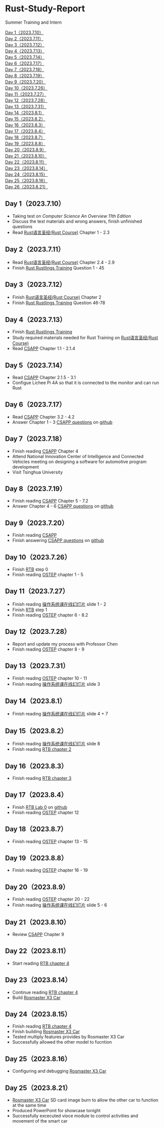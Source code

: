 # Rust-Study-Report
Summer Training and Intern
<!-- vscode-markdown-toc -->
[Day 1（2023.7.10）](#day12023.7.10)<br>
[Day 2（2023.7.11）](#day22023.7.11)<br>
[Day 3（2023.7.12）](#day22023.7.12)<br>
[Day 4（2023.7.13）](#day22023.7.13)<br>
[Day 5（2023.7.14）](#day22023.7.14)<br>
[Day 6（2023.7.17）](#day22023.7.17)<br>
[Day 7（2023.7.18）](#day22023.7.18)<br>
[Day 8（2023.7.19）](#day22023.7.19)<br>
[Day 9（2023.7.20）](#day22023.7.20)<br>
[Day 10（2023.7.26）](#day22023.7.26)<br>
[Day 11（2023.7.27）](#day22023.7.27)<br>
[Day 12（2023.7.28）](#day22023.7.28)<br>
[Day 13（2023.7.31）](#day22023.7.13)<br>
[Day 14（2023.8.1）](#day22023.8.1)<br>
[Day 15（2023.8.2）](#day22023.8.2)<br>
[Day 16（2023.8.3）](#day22023.8.3)<br>
[Day 17（2023.8.4）](#day22023.8.4)<br>
[Day 18（2023.8.7）](#day22023.8.7)<br>
[Day 19（2023.8.8）](#day22023.8.8)<br>
[Day 20（2023.8.9）](#day22023.8.9)<br>
[Day 21（2023.8.10）](#day22023.8.10)<br>
[Day 22（2023.8.11）](#day22023.8.11)<br>
[Day 23（2023.8.14）](#day22023.8.14)<br>
[Day 24（2023.8.15）](#day22023.8.15)<br>
[Day 25（2023.8.16）](#day22023.8.16)<br>
[Day 26（2023.8.21）](#day22023.8.21)<br>
##  <a name='day12023.7.10'></a>Day 1（2023.7.10）
* Taking test on _Computer Science An Overview 11th Edition_
* Discuss the test materials and wrong answers, finish unfinished questions
* Read [Rust语言圣经(Rust Course)](https://course.rs/about-book.html) Chapter 1 - 2.3
##  <a name='day22023.7.11'></a>Day 2（2023.7.11）
* Read [Rust语言圣经(Rust Course)](https://course.rs/about-book.html) Chapter 2.4 - 2.9
* Finish [Rust Rustlings Training](https://github.com/LearningOS/rust-rustlings-houjer23) Question 1 - 45
##  <a name='day22023.7.12'></a>Day 3（2023.7.12）
* Finish [Rust语言圣经(Rust Course)](https://course.rs/about-book.html) Chapter 2
* Finish [Rust Rustlings Training](https://github.com/LearningOS/rust-rustlings-houjer23) Question 46-78
##  <a name='day22023.7.13'></a>Day 4（2023.7.13）
* Finish [Rust Rustlings Training](https://github.com/LearningOS/rust-rustlings-houjer23)
* Study required materials needed for Rust Training on [Rust语言圣经(Rust Course)](https://course.rs/about-book.html)
* Read [CSAPP](http://csapp.cs.cmu.edu/2e/samples.html) Chapter 1.1 - 2.1.4
##  <a name='day22023.7.14'></a>Day 5（2023.7.14）
* Read [CSAPP](http://csapp.cs.cmu.edu/2e/samples.html) Chapter 2.1.5 - 3.1
* Configue Lichee Pi 4A so that it is connected to the monitor and can run Rust
##  <a name='day22023.7.17'></a>Day 6（2023.7.17）
* Read [CSAPP](http://csapp.cs.cmu.edu/2e/samples.html) Chapter 3.2 - 4.2
* Answer Chapter 1 - 3 [CSAPP questions](https://github.com/orgs/LearningOS/discussions/8) on [github](https://github.com/houjer23/Rust-Study-Report/blob/main/Computer%20Systems%3A%20A%20Programmer's%20Perspective%20(CSAPP)/课后练习.markdown)
##  <a name='day22023.7.18'></a>Day 7（2023.7.18）
* Finish reading [CSAPP](http://csapp.cs.cmu.edu/2e/samples.html) Chapter 4
* Attend National Innovation Center of Intelligence and Connected Vehicles meeting on designing a software for automotive program development
* Visit Tsinghua University
##  <a name='day22023.7.19'></a>Day 8（2023.7.19）
* Finish reading [CSAPP](http://csapp.cs.cmu.edu/2e/samples.html) Chapter 5 - 7.2
* Answer Chapter 4 - 6 [CSAPP questions](https://github.com/orgs/LearningOS/discussions/8) on [github](https://github.com/houjer23/Rust-Study-Report/blob/main/Computer%20Systems%3A%20A%20Programmer's%20Perspective%20(CSAPP)/课后练习.markdown)
##  <a name='day22023.7.20'></a>Day 9（2023.7.20）
* Finish reading [CSAPP](http://csapp.cs.cmu.edu/2e/samples.html)
* Finish answering [CSAPP questions](https://github.com/orgs/LearningOS/discussions/8) on [github](https://github.com/houjer23/Rust-Study-Report/blob/main/Computer%20Systems%3A%20A%20Programmer's%20Perspective%20(CSAPP)/课后练习.markdown)
##  <a name='day22023.7.26'></a>Day 10（2023.7.26）
* Finish [RTB](http://csapp.cs.cmu.edu/2e/samples.html](https://learningos.github.io/rCore-Tutorial-Guide-2023S/0setup-devel-env.html)https://learningos.github.io/rCore-Tutorial-Guide-2023S/0setup-devel-env.html) step 0
* Finish reading [OSTEP](https://pages.cs.wisc.edu/~remzi/OSTEP/) chapter 1 - 5
##  <a name='day22023.7.27'></a>Day 11（2023.7.27）
* Finish reading [操作系统课在线幻灯片](https://www.yuque.com/xyong-9fuoz/qczol5/glemuu?) slide 1 - 2
* Finish [RTB](http://csapp.cs.cmu.edu/2e/samples.html](https://learningos.github.io/rCore-Tutorial-Guide-2023S/0setup-devel-env.html)https://learningos.github.io/rCore-Tutorial-Guide-2023S/0setup-devel-env.html) step 1
* Finish reading [OSTEP](https://pages.cs.wisc.edu/~remzi/OSTEP/) chapter 6 - 8.2
##  <a name='day22023.7.28'></a>Day 12（2023.7.28）
* Report and update my process with Professor Chen
* Finish reading [OSTEP](https://pages.cs.wisc.edu/~remzi/OSTEP/) chapter 8 - 9
##  <a name='day22023.7.31'></a>Day 13（2023.7.31）
* Finish reading [OSTEP](https://pages.cs.wisc.edu/~remzi/OSTEP/) chapter 10 - 11
* Finish reading [操作系统课在线幻灯片](https://www.yuque.com/xyong-9fuoz/qczol5/glemuu?) slide 3
##  <a name='day22023.8.1'></a>Day 14（2023.8.1）
* Finish reading [操作系统课在线幻灯片](https://www.yuque.com/xyong-9fuoz/qczol5/glemuu?) slide 4 + 7
##  <a name='day22023.8.2'></a>Day 15（2023.8.2）
* Finish reading [操作系统课在线幻灯片](https://www.yuque.com/xyong-9fuoz/qczol5/glemuu?) slide 8
* Finish reading [RTB chapter 2](https://learningos.github.io/rCore-Tutorial-Book-v3/chapter2/index.html)
##  <a name='day22023.8.3'></a>Day 16（2023.8.3）
* Finish reading [RTB chapter 3](https://learningos.github.io/rCore-Tutorial-Book-v3/chapter3/index.html)
##  <a name='day22023.8.4'></a>Day 17（2023.8.4）
* Finish [RTB Lab 0](https://learningos.github.io/rCore-Tutorial-Book-v3/chapter3/index.html) on [github](https://github.com/LearningOS/lab0-0-setup-env-run-os1-houjer23)
* Finish reading [OSTEP](https://pages.cs.wisc.edu/~remzi/OSTEP/) chapter 12
##  <a name='day22023.8.7'></a>Day 18（2023.8.7）
* Finish reading [OSTEP](https://pages.cs.wisc.edu/~remzi/OSTEP/) chapter 13 - 15
##  <a name='day22023.8.8'></a>Day 19（2023.8.8）
* Finish reading [OSTEP](https://pages.cs.wisc.edu/~remzi/OSTEP/) chapter 16 - 19
##  <a name='day22023.8.9'></a>Day 20（2023.8.9）
* Finish reading [OSTEP](https://pages.cs.wisc.edu/~remzi/OSTEP/) chapter 20 - 22
* Finish reading [操作系统课在线幻灯片](https://www.yuque.com/xyong-9fuoz/qczol5/glemuu?) slide 5 - 6
##  <a name='day22023.8.10'></a>Day 21（2023.8.10）
* Review [CSAPP](https://hansimov.gitbook.io/csapp/part2/ch09-virtual-memory) Chapter 9
##  <a name='day22023.8.11'></a>Day 22（2023.8.11）
* Start reading [RTB chapter 4](https://learningos.github.io/rCore-Tutorial-Book-v3/chapter4/index.html)
##  <a name='day22023.8.14'></a>Day 23（2023.8.14）
* Continue reading [RTB chapter 4](https://learningos.github.io/rCore-Tutorial-Book-v3/chapter4/index.html)
* Build [Rosmaster X3 Car](https://www.yahboom.com/study/ROSMASTER-X3#xuanzhon_3)
##  <a name='day22023.8.15'></a>Day 24（2023.8.15）
* Finish reading [RTB chapter 4](https://learningos.github.io/rCore-Tutorial-Book-v3/chapter4/index.html)
* Finish building [Rosmaster X3 Car](https://www.yahboom.com/study/ROSMASTER-X3#xuanzhon_3)
* Tested multiply features provides by Rosmaster X3 Car
* Successfully allowed the other model to fucntion
##  <a name='day22023.8.16'></a>Day 25（2023.8.16）
* Configuring and debugging [Rosmaster X3 Car](https://www.yahboom.com/study/ROSMASTER-X3#xuanzhon_3)
##  <a name='day22023.8.16'></a>Day 25（2023.8.21）
* [Rosmaster X3 Car](https://www.yahboom.com/study/ROSMASTER-X3#xuanzhon_3) SD card image burn to allow the other car to function at the same time
* Produced PowerPoint for showcase tonight
* Successfully excecuted vioce module to control activities and movement of the smart car

